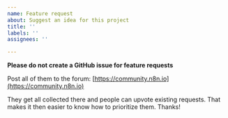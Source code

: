```yaml
---
name: Feature request
about: Suggest an idea for this project
title: ''
labels: ''
assignees: ''

---
```


**Please do not create a GitHub issue for feature requests**

Post all of them to the forum: 
[https://community.n8n.io](https://community.n8n.io)

They get all collected there and people can upvote existing requests. That makes it then easier to know how to prioritize them. Thanks!
